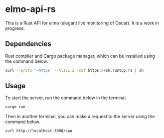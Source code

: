 # elmo-api-rs

This is a Rust API for elmo (elegant live monitoring of Oscar). It is a work in progress.

## Dependencies
Rust compiler and Cargo package manager, which can be installed using the command below.

```bash
curl --proto '=https' --tlsv1.2 -sSf https://sh.rustup.rs | sh
```

## Usage
To start the server, run the command below in the terminal.
```bash
cargo run   
```

Then in another terminal, you can make a request to the server using the command below.
```bash
curl http://localhost:3000/cpu
```



